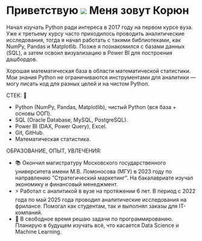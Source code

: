 Приветствую ![](https://user-images.githubusercontent.com/18350557/176309783-0785949b-9127-417c-8b55-ab5a4333674e.gif) Меня зовут Корюн
=======================================================================================================================================

Начал изучать Python ради интереса в 2017 году на первом курсе вуза. Уже к третьему курсу часто приходилось проводить аналитические исследования, тогда я начал работать с такими библиотеками, как NumPy, Pandas и Matplotlib. Позже я познакомился с базами данных (SQL), а затем освоил визуализацию в Power BI для построения дашбордов. 

Хорошая математическая база в области математической статистики. Мои знания Python не ограничиваются инструментами для аналитики — могу писать код для разных целей и на чистом Python.

СТЕК: 🔧 
- Python (NumPy, Pandas, Matplotlib), чистый Python (вся база + основы ООП).
- SQL (Oracle Database, MySQL, PostgreSQL).
- Power BI (DAX, Power Query), Excel.
- Git, GitHub.
- Математическая статистика.

ОБРАЗОВАНИЕ, ОПЫТ, УВЛЕЧЕНИЯ:
* 📚 Окончил магистратуру Московского государственного университета имени М.В. Ломоносова (МГУ) в 2023 году по направлению "Стратегический маркетинг". На бакалавриате изучал экономику и финансовый менеджмент.
* ⚡ Работал с аналитикой в вузе на протяжении 6 лет. В период с 2022 года по май 2025 года проводил аналитические исследования на фрилансе. Помогал как студентам, так и выполнял заказы для IT-компаний.
* 🧠 В свободное время решаю задачи по программированию. Планирую в будущем изучать всё, что касается Data Science и Machine Learning.
